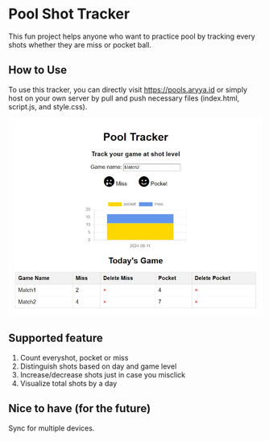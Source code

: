 # Pool Shot Tracker
This fun project helps anyone who want to practice pool by tracking every shots whether they are miss or pocket ball.

## How to Use
To use this tracker, you can directly visit https://pools.aryya.id or simply host on your own server by pull and push necessary files (index.html, script.js, and style.css).

![Landing page of aryya.id](landing.jpg)


## Supported feature
1. Count everyshot, pocket or miss
2. Distinguish shots based on day and game level
3. Increase/decrease shots just in case you misclick
4. Visualize total shots by a day

## Nice to have (for the future)
Sync for multiple devices.